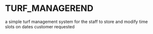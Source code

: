 # TURF_MANAGEREND
a simple turf management system for the staff to store and modify time slots on dates customer requested
